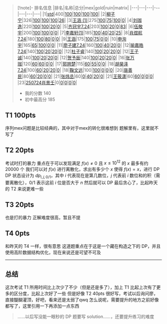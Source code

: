 > [!note]- 排名信息
> |排名|名称|总分|mex|gold|ruin|matrix|
|---|---|---|---|---|---|---|
|1|[std](#c1)|400|[100](#c1p0)|[100](#c1p1)|[100](#c1p2)|[100](#c1p3)|
|2|[柳子宁](#c11)|326|[100](#c11p0)|[100](#c11p1)|[100](#c11p2)|[26](#c11p3)|
|3|[王涵 (1)](#c14)|275|[100](#c14p0)|[75](#c14p1)|[100](#c14p2)|[0](#c14p3)|
|4|[刘珈逸](#c3)|220|[100](#c3p0)|[100](#c3p1)|[20](#c3p2)|[0](#c3p3)|
|5|[齐冠宇7.24](#c22)|203|[100](#c22p0)|[20](#c22p1)|[0](#c22p2)|[83](#c22p3)|
|6|[伍敬宇](#c2)|200|[100](#c2p0)|[100](#c2p1)|[0](#c2p2)|[0](#c2p3)|
|7|[李嘉轩(1)](#c9)|185|[100](#c9p0)|[40](#c9p1)|[20](#c9p2)|[25](#c9p3)|
|8|[肖煜航7.24](#c17)|180|[100](#c17p0)|[80](#c17p1)|[0](#c17p2)|[0](#c17p3)|
|9|[王涵](#c13)|175|[100](#c13p0)|[75](#c13p1)|[0](#c13p2)|[0](#c13p3)|
|10|[申洵宇](#c16)|165|[65](#c16p0)|[100](#c16p1)|[0](#c16p2)|[0](#c16p3)|
|11|[廖子建7.24](#c6)|160|[100](#c6p0)|[40](#c6p1)|[20](#c6p2)|[0](#c6p3)|
|12|[喻嘉皓 7.24](#c5)|140|[100](#c5p0)|[20](#c5p1)|[20](#c5p2)|[0](#c5p3)|
|12|[杜子睿](#c10)|140|[100](#c10p0)|[20](#c10p1)|[20](#c10p2)|[0](#c10p3)|
|12|[王子诚](#c12)|140|[100](#c12p0)|[20](#c12p1)|[20](#c12p2)|[0](#c12p3)|
|12|[贺予辰](#c19)|140|[100](#c19p0)|[20](#c19p1)|[20](#c19p2)|[0](#c19p3)|
|16|[张万珈](#c7)|120|[60](#c7p0)|[60](#c7p1)|[0](#c7p2)|[0](#c7p3)|
|17|[郭翘楚](#c20)|115|[60](#c20p0)|[55](#c20p1)|[0](#c20p2)|[0](#c20p3)|
|18|[胡昊泽7.24](#c18)|100|[60](#c18p0)|[20](#c18p1)|[20](#c18p2)|[0](#c18p3)|
|18|[鞠文远](#c21)|100|[100](#c21p0)|[0](#c21p1)|[0](#c21p2)|[0](#c21p3)|
|20|[唐善民](#c4)|80|[60](#c4p0)|[20](#c4p1)|[0](#c4p2)|[0](#c4p3)|
|21|[张炜丞](#c8)|60|[0](#c8p0)|[40](#c8p1)|[20](#c8p2)|[0](#c8p3)|
|21|[王筱潇](#c15)|60|[60](#c15p0)|[0](#c15p1)|[0](#c15p2)|[0](#c15p3)|
|23|[250724肖景壬](#c0)|0|[0](#c0p0)|[0](#c0p1)|[0](#c0p2)|[0](#c0p3)|
> - 我的分数 140
> - 初中最高分 185
## T1 100pts

序列mex问题是比较经典的，其中对于mex的转化很难想到
题解里有，这里就不写了
## T2 20pts

考试时打的暴力
重点在于可以发现满足 $f(x)\neq0$ 且 $x\leq 10^{12}$ 的 $x$ 最多有约 20000 个
我们可以对 $f(x)$ 进行离散化，求出有多少个 $x$ 使得 $f(x)=x$，进行 DP
DP 状态设计为 $dp_{i,j,0/1}$，其中 $i$ 代表现在是第几数位，$j$ 代表前 $i$ 数位和的积（需要离散化），$0/1$ 表示这前 $i$ 位是否大于 $n$
然后就可以 DP 最后贪心了，比起昨天的 T2 来说更难一些
## T3 20pts

也是打的暴力
正解难度很高，暂且不提
## T4 0pts

和昨天的 T4 一样，很有意思
这道题重点在于这是一个藏在构造之下的 DP，并且使用高阶数据结构优化，现在来说还是可望不可及

---
## 总结

这次考试 T1 所用时间比上次少了不少（但是还是多了），加上 T1 比起上次有了更多的区分度，比起上次好了一些
但是好像 T2 40pts 很好写，考试以后询问廖，直接醍醐灌顶，好吧，看来还是太弱了qwq
怎么说呢，需要提升的地方之前好像都写了，这里引用一下再添加一点东西

> ……以后写没能一眼秒的 DP 题要写 solution……，还要提升练习的难度